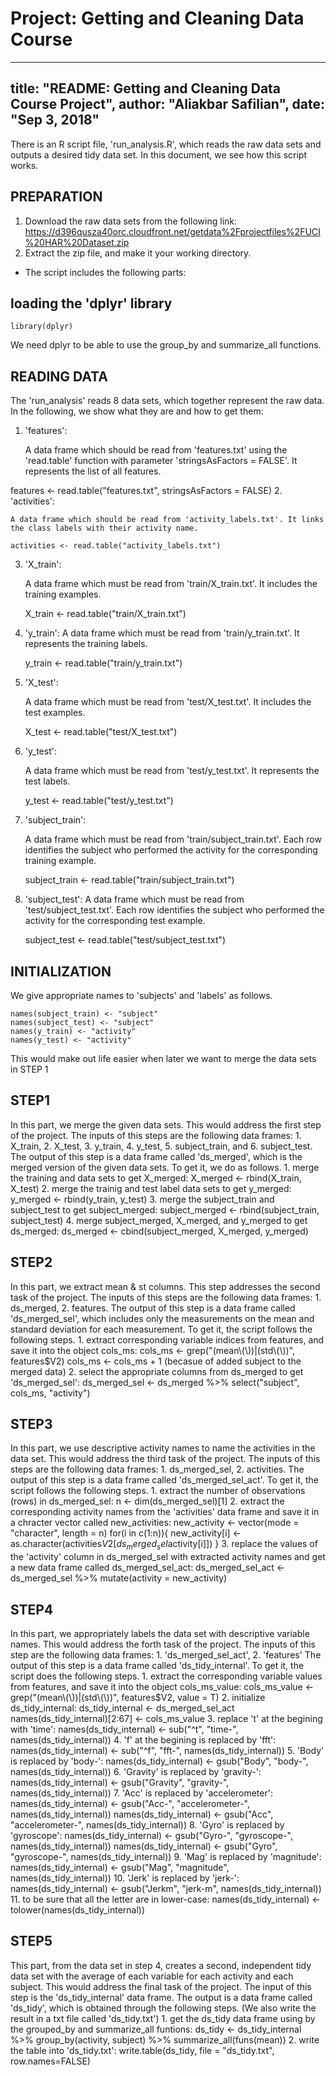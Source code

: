 # Project: Getting and Cleaning Data Course

---
title: "README: Getting and Cleaning Data Course Project", 
author: "Aliakbar Safilian", 
date: "Sep 3, 2018"
---

There is an R script file, 'run_analysis.R', which reads the raw data sets and outputs a desired tidy data set.
In this document, we see how this script works. 


## PREPARATION
1. Download the raw data sets from the following link:
	https://d396qusza40orc.cloudfront.net/getdata%2Fprojectfiles%2FUCI%20HAR%20Dataset.zip
2. Extract the zip file, and make it your working directory. 

- The script includes the following parts: 

## loading the 'dplyr' library
	library(dplyr)
  We need dplyr to be able to use the group_by and summarize_all functions. 
	
## READING DATA 
The 'run_analysis' reads 8 data sets, which together represent the raw data.
In the following, we show what they are and how to get them: 
1. 'features': 

	A data frame which should be read from 'features.txt' using the 'read.table' function with parameter 'stringsAsFactors = FALSE'. It represents the list of all features.
	
features <- read.table("features.txt", stringsAsFactors = FALSE)
2. 'activities':

	A data frame which should be read from 'activity_labels.txt'. It links the class labels with their activity name.
	
	activities <- read.table("activity_labels.txt")
3. 'X_train':
 
	A data frame which must be read from 'train/X_train.txt'. It includes the training examples. 

	X_train <- read.table("train/X_train.txt")
4. 'y_train': 
	A data frame which must be read from 'train/y_train.txt'. It represents the training labels.
	
	y_train <- read.table("train/y_train.txt")
5. 'X_test':

	A data frame which must be read from 'test/X_test.txt'.  It includes the test examples.
	
	X_test <- read.table("test/X_test.txt")
6. 'y_test':

	A data frame which must be read from 'test/y_test.txt'. It represents the test labels.
	
	y_test <- read.table("test/y_test.txt")
7. 'subject_train':

	A data frame which must be read from 'train/subject_train.txt'.  Each row identifies the subject who performed the activity for the corresponding training example.

	subject_train <- read.table("train/subject_train.txt")
8. 'subject_test':
	A data frame which must be read from 'test/subject_test.txt'. Each row identifies the subject who performed the activity for the corresponding test example.
	
	subject_test <- read.table("test/subject_test.txt")
	

## INITIALIZATION
We give appropriate names to 'subjects' and 'labels' as follows. 
	
	names(subject_train) <- "subject"
    names(subject_test) <- "subject"
	names(y_train) <- "activity"
	names(y_test) <- "activity"

This would make out life easier when later we want to merge the data sets in STEP 1

## STEP1
In this part, we merge the given data sets. This would address the first step of the project.
The inputs of this steps are the following data frames: 
	1. X_train, 
	2. X_test, 
	3. y_train, 
	4. y_test, 
	5. subject_train, and 
	6. subject_test. 
The output of this step is a data frame called 'ds_merged', which is the merged version of the given data sets.
To get it, we do as follows.
	1. merge the training and data sets to get X_merged: 
		X_merged <- rbind(X_train, X_test)
    2. merge the trainig and test label data sets to get y_merged:
		y_merged <- rbind(y_train, y_test)
    3. merge the subject_train and subject_test to get subject_merged:
		subject_merged <- rbind(subject_train, subject_test)
    4. merge subject_merged, X_merged, and y_merged to get ds_merged:
		ds_merged <- cbind(subject_merged, X_merged, y_merged) 

## STEP2
In this part, we extract mean & st columns. This step addresses the second task of the project.
The inputs of this steps are the following data frames: 
	1. ds_merged, 
	2. features. 
The output of this step is a data frame called 'ds_merged_sel', which includes only the measurements on the mean and standard deviation for each
measurement.
To get it, the script follows the following steps.
	1. extract corresponding variable indices from features, and save it into the object cols_ms:
		cols_ms <- grep("(mean\\(\\))|(std\\(\\))", features$V2)
		cols_ms <- cols_ms + 1   (becasue of added subject to the merged data)
	2. select the appropriate columns from ds_merged to get 'ds_merged_sel':
		ds_merged_sel <- ds_merged %>% select("subject", cols_ms, "activity")
		
## STEP3
In this part, we use descriptive activity names to name the activities in the data set. This would address the third task of the project.
The inputs of this steps are the following data frames:
	1. ds_merged_sel, 
	2. activities.
The output of this step is a data frame called 'ds_merged_sel_act'. 
To get it, the script follows the following steps.
	1. extract the number of observations (rows) in ds_merged_sel:
		n <- dim(ds_merged_sel)[1]
	2. extract the corresponding activity names from the 'activities' data frame and save it in a chracter vector called new_activities:
		new_activity <- vector(mode = "character", length = n)
		for(i in c(1:n)){
				new_activity[i] <- as.character(activities$V2[ds_merged_sel$activity[i]])
		}
	3. replace the values of the 'activity' column in ds_merged_sel with extracted activity names and get a new data frame called ds_merged_sel_act:
		ds_merged_sel_act <- ds_merged_sel %>% mutate(activity = new_activity)
		
## STEP4
In this part, we appropriately labels the data set with descriptive variable names. This would address the forth task of the project.
The inputs of this step are the following data frames:
	1. 'ds_merged_sel_act',
	2. 'features'
The output of this step is a data frame called 'ds_tidy_internal'. 
To get it, the script does the following steps.
	1. extract the corresponding variable values from features, and save it into the object cols_ms_value:
		cols_ms_value <- grep("(mean\\(\\))|(std\\(\\))", features$V2, value = T)
	2. initialize ds_tidy_internal:
		ds_tidy_internal <- ds_merged_sel_act 
		names(ds_tidy_internal)[2:67] <- cols_ms_value
	3. replace 't' at the begining with 'time':
		names(ds_tidy_internal) <- sub("^t", "time-", names(ds_tidy_internal))
	4. 'f' at the begining is replaced by 'fft':
		names(ds_tidy_internal) <- sub("^f", "fft-", names(ds_tidy_internal))
    5. 'Body' is replaced by 'body-':
		names(ds_tidy_internal) <- gsub("Body", "body-", names(ds_tidy_internal))
    6. 'Gravity' is replaced by 'gravity-':
		names(ds_tidy_internal) <- gsub("Gravity", "gravity-", names(ds_tidy_internal))
    7. 'Acc' is replaced by 'accelerometer':
		names(ds_tidy_internal) <- gsub("Acc-", "accelerometer-", names(ds_tidy_internal))
		names(ds_tidy_internal) <- gsub("Acc", "accelerometer-", names(ds_tidy_internal))
    8. 'Gyro' is replaced by 'gyroscope':
		names(ds_tidy_internal) <- gsub("Gyro-", "gyroscope-", names(ds_tidy_internal))
		names(ds_tidy_internal) <- gsub("Gyro", "gyroscope-", names(ds_tidy_internal))
    9. 'Mag' is replaced by 'magnitude':
		names(ds_tidy_internal) <- gsub("Mag", "magnitude", names(ds_tidy_internal))
    10. 'Jerk' is replaced by 'jerk-':
		names(ds_tidy_internal) <- gsub("Jerkm", "jerk-m", names(ds_tidy_internal))
    11. to be sure that all the letter are in lower-case:
		names(ds_tidy_internal) <- tolower(names(ds_tidy_internal))

## STEP5
This part, from the data set in step 4, creates a second, independent tidy data set with the
average of each variable for each activity and each subject. This would address the final task of the project.
The input of this step is the 'ds_tidy_internal' data frame.
The output is a data frame called 'ds_tidy', which is obtained through the following steps.
(We also write the result in a txt file called 'ds_tidy.txt')
	1. get the ds_tidy data frame using by the grouped_by and summarize_all funtions:
		ds_tidy <- ds_tidy_internal %>% group_by(activity, subject) %>% 
			summarize_all(funs(mean))
    2. write the table into 'ds_tidy.txt':
		write.table(ds_tidy, file = "ds_tidy.txt", row.names=FALSE)

